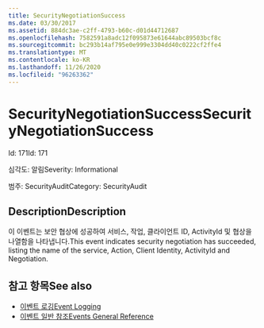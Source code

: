 ```yaml
---
title: SecurityNegotiationSuccess
ms.date: 03/30/2017
ms.assetid: 884dc3ae-c2ff-4793-b60c-d01d44712687
ms.openlocfilehash: 7582591a8adc12f095873e61644abc89503bcf8c
ms.sourcegitcommit: bc293b14af795e0e999e3304dd40c0222cf2ffe4
ms.translationtype: MT
ms.contentlocale: ko-KR
ms.lasthandoff: 11/26/2020
ms.locfileid: "96263362"
---
```

# <a name="securitynegotiationsuccess"></a><span data-ttu-id="3c8c2-102">SecurityNegotiationSuccess</span><span class="sxs-lookup"><span data-stu-id="3c8c2-102">SecurityNegotiationSuccess</span></span>

<span data-ttu-id="3c8c2-103">Id: 171</span><span class="sxs-lookup"><span data-stu-id="3c8c2-103">Id: 171</span></span>  
  
 <span data-ttu-id="3c8c2-104">심각도: 알림</span><span class="sxs-lookup"><span data-stu-id="3c8c2-104">Severity: Informational</span></span>  
  
 <span data-ttu-id="3c8c2-105">범주: SecurityAudit</span><span class="sxs-lookup"><span data-stu-id="3c8c2-105">Category: SecurityAudit</span></span>  
  
## <a name="description"></a><span data-ttu-id="3c8c2-106">Description</span><span class="sxs-lookup"><span data-stu-id="3c8c2-106">Description</span></span>  

 <span data-ttu-id="3c8c2-107">이 이벤트는 보안 협상에 성공하여 서비스, 작업, 클라이언트 ID, ActivityId 및 협상을 나열함을 나타냅니다.</span><span class="sxs-lookup"><span data-stu-id="3c8c2-107">This event indicates security negotiation has succeeded, listing the name of the service, Action, Client Identity, ActivityId and Negotiation.</span></span>  
  
## <a name="see-also"></a><span data-ttu-id="3c8c2-108">참고 항목</span><span class="sxs-lookup"><span data-stu-id="3c8c2-108">See also</span></span>

- [<span data-ttu-id="3c8c2-109">이벤트 로깅</span><span class="sxs-lookup"><span data-stu-id="3c8c2-109">Event Logging</span></span>](index.md)
- [<span data-ttu-id="3c8c2-110">이벤트 일반 참조</span><span class="sxs-lookup"><span data-stu-id="3c8c2-110">Events General Reference</span></span>](events-general-reference.md)
